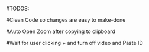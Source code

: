 #TODOS: 

#Clean Code so changes are easy to make-done

#Auto Open Zoom after copying to clipboard 

#Wait for user clicking + and turn off video and Paste ID 

 
